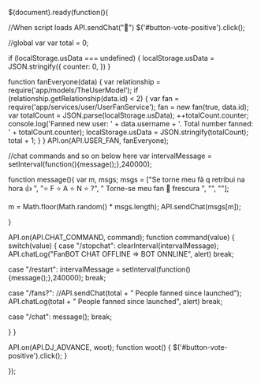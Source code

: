$(document).ready(function(){

//When script loads
API.sendChat(":arrows_counterclockwise:")
$('#button-vote-positive').click();

//global var
var total = 0;


if (localStorage.usData === undefined) {
localStorage.usData = JSON.stringify({
counter: 0,
})
}

function fanEveryone(data) {
var relationship = require('app/models/TheUserModel');
if (relationship.getRelationship(data.id) < 2) {
var fan = require('app/services/user/UserFanService');
fan = new fan(true, data.id);
var totalCount = JSON.parse(localStorage.usData);
++totalCount.counter;
console.log('Fanned new user: ' + data.username + '. Total number fanned: ' + totalCount.counter);
localStorage.usData = JSON.stringify(totalCount);
total + 1;
}
}
API.on(API.USER_FAN, fanEveryone);

//chat commands and so on below here 
var intervalMessage = setInterval(function(){message();},240000);

function message(){
var m, msgs;
msgs = ["Se torne meu fã q retribui na hora :thumbsup: ", ":star: F :star: A :star: N :star: ?", " Torne-se meu fan :100: frescura ", "", ""];

m = Math.floor(Math.random() * msgs.length);
API.sendChat(msgs[m]); 

}

API.on(API.CHAT_COMMAND, command);
function command(value)
{
switch(value)
{
case "/stopchat":
clearInterval(intervalMessage);
API.chatLog("FanBOT CHAT OFFLINE => BOT ONNLINE", alert)
break;

case "/restart":
intervalMessage = setInterval(function(){message();},240000);
break;

case "/fans?":
//API.sendChat(total + " People fanned since launched");
API.chatLog(total + " People fanned since launched", alert)
break;

case "/chat":
message();
break;

}
}

API.on(API.DJ_ADVANCE, woot);
function woot()
{
$('#button-vote-positive').click();
}

});
